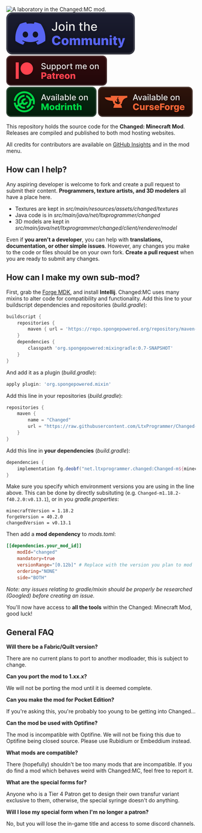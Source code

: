 ![A laboratory in the Changed:MC mod.](https://i.imgur.com/fyxDLI4.png)</a> <a href="https://discord.com/invite/MpynqpRN6p" rel="Discord">![Discord](https://raw.githubusercontent.com/Y1rd/Y1rd/main/discord-custom_vector.svg)</a>  <a href="https://www.patreon.com/ltxprogrammer" rel="Patreon">![Discord](https://raw.githubusercontent.com/intergrav/devins-badges/1aec26abb75544baec37249f42008b2fcc0e731f/assets/cozy/donate/patreon-singular_vector.svg)</a> <a href="https://modrinth.com/mod/changed-minecraft-mod" rel="Patreon">![Discord](https://raw.githubusercontent.com/intergrav/devins-badges/1aec26abb75544baec37249f42008b2fcc0e731f/assets/cozy/available/modrinth_vector.svg)</a> <a href="https://www.curseforge.com/minecraft/mc-mods/changed-minecraft-mod" rel="Patreon">![Discord](https://raw.githubusercontent.com/intergrav/devins-badges/1aec26abb75544baec37249f42008b2fcc0e731f/assets/cozy/available/curseforge_vector.svg)</a>

This repository holds the source code for the **Changed: Minecraft Mod**. Releases are compiled and published to both mod hosting websites.

All credits for contributors are available on [GitHub Insights](https://github.com/LtxProgrammer/Changed-Minecraft-Mod/graphs/contributors) and in the mod menu.

## How can I help?
Any aspiring developer is welcome to fork and create a pull request to submit their content. **Programmers, texture artists, and 3D modelers** all have a place here.
- Textures are kept in *src/main/resources/assets/changed/textures*
- Java code is in *src/main/java/net/ltxprogrammer/changed*
- 3D models are kept in *src/main/java/net/ltxprogrammer/changed/client/renderer/model*

Even if **you aren't a developer**, you can help with **translations, documentation, or other simple issues**. However, any changes you make to the code or files should be on your own fork. **Create a pull request** when you are ready to submit any changes.

## How can I make my own sub-mod?
First, grab the [Forge MDK](https://files.minecraftforge.net/net/minecraftforge/forge/index_1.18.2.html), and install **Intellij**.
Changed:MC uses many mixins to alter code for compatibility and functionality.
Add this line to your buildscript dependencies and repositories (*build.gradle*):
```gradle
buildscript {
    repositories {
        maven { url = 'https://repo.spongepowered.org/repository/maven-public/' }
    }
    dependencies {
        classpath 'org.spongepowered:mixingradle:0.7-SNAPSHOT'
    }
}
```

And add it as a plugin (*build.gradle*):
```gradle
apply plugin: 'org.spongepowered.mixin'
```

Add this line in your repositories (*build.gradle*): 

```gradle
repositories {
    maven {
        name = "Changed"
        url = "https://raw.githubusercontent.com/LtxProgrammer/Changed-Minecraft-Mod/master/mcmodsrepo/"
    }
}
```
Add this line in **your dependencies** (*build.gradle*):

```gradle
dependencies {
    implementation fg.deobf("net.ltxprogrammer.changed:Changed-m${minecraftVersion}-f${forgeVersion}:${changedVersion}")
}
```
Make sure you specify which environment versions you are using in the line above. This can be done by directly subsituting (e.g. `Changed-m1.18.2-f40.2.0:v0.13.1`), or in you *gradle.properties*:
```properties
minecraftVersion = 1.18.2
forgeVersion = 40.2.0
changedVersion = v0.13.1
```

Then add a **mod dependency** to *mods.toml*:

```toml
[[dependencies.your_mod_id]]
    modId="changed"
    mandatory=true
    versionRange="[0.12b]" # Replace with the version you plan to mod
    ordering="NONE"
    side="BOTH"
```

*Note: any issues relating to gradle/mixin should be properly be researched (Googled) before creating an issue.*

You'll now have access to **all the tools** within the Changed: Minecraft Mod, good luck!

## General FAQ

**Will there be a Fabric/Quilt version?**

There are no current plans to port to another modloader, this is subject to change.

**Can you port the mod to 1.xx.x?**

We will not be porting the mod until it is deemed complete.

**Can you make the mod for Pocket Edition?**

If you're asking this, you're probably too young to be getting into Changed...

**Can the mod be used with Optifine?**

The mod is incompatible with Optifine. We will not be fixing this due to Optifine being closed source. Please use Rubidium or Embeddium instead.

**What mods are compatible?**

There (hopefully) shouldn't be too many mods that are incompatible. If you do find a mod which behaves weird with Changed:MC, feel free to report it.

**What are the special forms for?**

Anyone who is a Tier 4 Patron get to design their own transfur variant exclusive to them, otherwise, the special syringe doesn't do anything.

**Will I lose my special form when I'm no longer a patron?**

No, but you will lose the in-game title and access to some discord channels.
